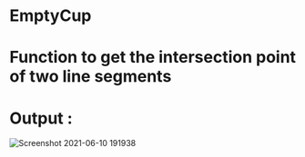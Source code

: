 # EmptyCup

# Function to get the intersection point of two line segments

# Output :

![Screenshot 2021-06-10 191938](https://user-images.githubusercontent.com/52662298/121536992-28aba080-ca21-11eb-9a52-98fda3a43276.png)
